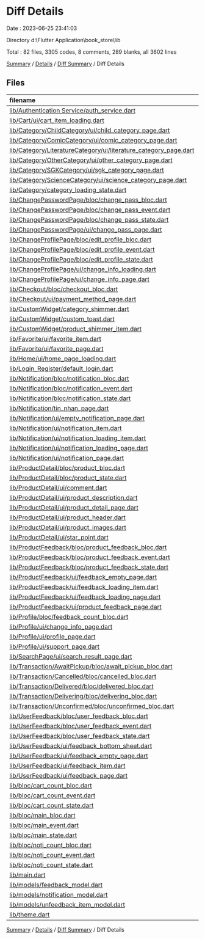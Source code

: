 # Diff Details

Date : 2023-06-25 23:41:03

Directory d:\\Flutter Application\\book_store\\lib

Total : 82 files,  3305 codes, 8 comments, 289 blanks, all 3602 lines

[Summary](results.md) / [Details](details.md) / [Diff Summary](diff.md) / Diff Details

## Files
| filename | language | code | comment | blank | total |
| :--- | :--- | ---: | ---: | ---: | ---: |
| [lib/Authentication Service/auth_service.dart](/lib/Authentication%20Service/auth_service.dart) | Dart | 5 | 0 | 0 | 5 |
| [lib/Cart/ui/cart_item_loading.dart](/lib/Cart/ui/cart_item_loading.dart) | Dart | 1 | 0 | 0 | 1 |
| [lib/Category/ChildCategory/ui/child_category_page.dart](/lib/Category/ChildCategory/ui/child_category_page.dart) | Dart | 5 | 0 | 0 | 5 |
| [lib/Category/ComicCategory/ui/comic_category_page.dart](/lib/Category/ComicCategory/ui/comic_category_page.dart) | Dart | 6 | 0 | 0 | 6 |
| [lib/Category/LiteratureCategory/ui/literature_category_page.dart](/lib/Category/LiteratureCategory/ui/literature_category_page.dart) | Dart | 6 | 0 | 0 | 6 |
| [lib/Category/OtherCategory/ui/other_category_page.dart](/lib/Category/OtherCategory/ui/other_category_page.dart) | Dart | 6 | 0 | 0 | 6 |
| [lib/Category/SGKCategory/ui/sgk_category_page.dart](/lib/Category/SGKCategory/ui/sgk_category_page.dart) | Dart | 6 | 0 | 0 | 6 |
| [lib/Category/ScienceCategory/ui/science_category_page.dart](/lib/Category/ScienceCategory/ui/science_category_page.dart) | Dart | 6 | 0 | 0 | 6 |
| [lib/Category/category_loading_state.dart](/lib/Category/category_loading_state.dart) | Dart | 1 | 0 | 0 | 1 |
| [lib/ChangePasswordPage/bloc/change_pass_bloc.dart](/lib/ChangePasswordPage/bloc/change_pass_bloc.dart) | Dart | 80 | 0 | 9 | 89 |
| [lib/ChangePasswordPage/bloc/change_pass_event.dart](/lib/ChangePasswordPage/bloc/change_pass_event.dart) | Dart | 15 | 0 | 6 | 21 |
| [lib/ChangePasswordPage/bloc/change_pass_state.dart](/lib/ChangePasswordPage/bloc/change_pass_state.dart) | Dart | 21 | 0 | 9 | 30 |
| [lib/ChangePasswordPage/ui/change_pass_page.dart](/lib/ChangePasswordPage/ui/change_pass_page.dart) | Dart | 240 | 0 | 7 | 247 |
| [lib/ChangeProfilePage/bloc/edit_profile_bloc.dart](/lib/ChangeProfilePage/bloc/edit_profile_bloc.dart) | Dart | 84 | 1 | 20 | 105 |
| [lib/ChangeProfilePage/bloc/edit_profile_event.dart](/lib/ChangeProfilePage/bloc/edit_profile_event.dart) | Dart | 21 | 0 | 6 | 27 |
| [lib/ChangeProfilePage/bloc/edit_profile_state.dart](/lib/ChangeProfilePage/bloc/edit_profile_state.dart) | Dart | 33 | 0 | 8 | 41 |
| [lib/ChangeProfilePage/ui/change_info_loading.dart](/lib/ChangeProfilePage/ui/change_info_loading.dart) | Dart | 227 | 0 | 3 | 230 |
| [lib/ChangeProfilePage/ui/change_info_page.dart](/lib/ChangeProfilePage/ui/change_info_page.dart) | Dart | 539 | 0 | 20 | 559 |
| [lib/Checkout/bloc/checkout_bloc.dart](/lib/Checkout/bloc/checkout_bloc.dart) | Dart | 32 | 0 | 2 | 34 |
| [lib/Checkout/ui/payment_method_page.dart](/lib/Checkout/ui/payment_method_page.dart) | Dart | 0 | 4 | 0 | 4 |
| [lib/CustomWidget/category_shimmer.dart](/lib/CustomWidget/category_shimmer.dart) | Dart | 1 | 0 | 0 | 1 |
| [lib/CustomWidget/custom_toast.dart](/lib/CustomWidget/custom_toast.dart) | Dart | 36 | 0 | 3 | 39 |
| [lib/CustomWidget/product_shimmer_item.dart](/lib/CustomWidget/product_shimmer_item.dart) | Dart | 1 | 0 | 0 | 1 |
| [lib/Favorite/ui/favorite_item.dart](/lib/Favorite/ui/favorite_item.dart) | Dart | -1 | 1 | 0 | 0 |
| [lib/Favorite/ui/favorite_page.dart](/lib/Favorite/ui/favorite_page.dart) | Dart | 8 | 0 | 0 | 8 |
| [lib/Home/ui/home_page_loading.dart](/lib/Home/ui/home_page_loading.dart) | Dart | 1 | 0 | 0 | 1 |
| [lib/Login_Register/default_login.dart](/lib/Login_Register/default_login.dart) | Dart | 2 | 0 | 0 | 2 |
| [lib/Notification/bloc/notification_bloc.dart](/lib/Notification/bloc/notification_bloc.dart) | Dart | 104 | 0 | 21 | 125 |
| [lib/Notification/bloc/notification_event.dart](/lib/Notification/bloc/notification_event.dart) | Dart | 20 | 0 | 11 | 31 |
| [lib/Notification/bloc/notification_state.dart](/lib/Notification/bloc/notification_state.dart) | Dart | 15 | 0 | 7 | 22 |
| [lib/Notification/tin_nhan_page.dart](/lib/Notification/tin_nhan_page.dart) | Dart | -10 | 0 | -3 | -13 |
| [lib/Notification/ui/empty_notification_page.dart](/lib/Notification/ui/empty_notification_page.dart) | Dart | 34 | 0 | 3 | 37 |
| [lib/Notification/ui/notification_item.dart](/lib/Notification/ui/notification_item.dart) | Dart | 82 | 0 | 4 | 86 |
| [lib/Notification/ui/notification_loading_item.dart](/lib/Notification/ui/notification_loading_item.dart) | Dart | 94 | 0 | 3 | 97 |
| [lib/Notification/ui/notification_loading_page.dart](/lib/Notification/ui/notification_loading_page.dart) | Dart | 82 | 0 | 5 | 87 |
| [lib/Notification/ui/notification_page.dart](/lib/Notification/ui/notification_page.dart) | Dart | 163 | 0 | 6 | 169 |
| [lib/ProductDetail/bloc/product_bloc.dart](/lib/ProductDetail/bloc/product_bloc.dart) | Dart | 22 | 0 | 4 | 26 |
| [lib/ProductDetail/bloc/product_state.dart](/lib/ProductDetail/bloc/product_state.dart) | Dart | 3 | 0 | 0 | 3 |
| [lib/ProductDetail/ui/comment.dart](/lib/ProductDetail/ui/comment.dart) | Dart | 131 | 0 | 4 | 135 |
| [lib/ProductDetail/ui/product_description.dart](/lib/ProductDetail/ui/product_description.dart) | Dart | 91 | 0 | 4 | 95 |
| [lib/ProductDetail/ui/product_detail_page.dart](/lib/ProductDetail/ui/product_detail_page.dart) | Dart | -161 | 0 | 0 | -161 |
| [lib/ProductDetail/ui/product_header.dart](/lib/ProductDetail/ui/product_header.dart) | Dart | 134 | 0 | 4 | 138 |
| [lib/ProductDetail/ui/product_images.dart](/lib/ProductDetail/ui/product_images.dart) | Dart | 1 | 0 | 0 | 1 |
| [lib/ProductDetail/ui/star_point.dart](/lib/ProductDetail/ui/star_point.dart) | Dart | -14 | 0 | 0 | -14 |
| [lib/ProductFeedback/bloc/product_feedback_bloc.dart](/lib/ProductFeedback/bloc/product_feedback_bloc.dart) | Dart | 40 | 0 | 10 | 50 |
| [lib/ProductFeedback/bloc/product_feedback_event.dart](/lib/ProductFeedback/bloc/product_feedback_event.dart) | Dart | 14 | 0 | 5 | 19 |
| [lib/ProductFeedback/bloc/product_feedback_state.dart](/lib/ProductFeedback/bloc/product_feedback_state.dart) | Dart | 17 | 0 | 7 | 24 |
| [lib/ProductFeedback/ui/feedback_empty_page.dart](/lib/ProductFeedback/ui/feedback_empty_page.dart) | Dart | 34 | 0 | 3 | 37 |
| [lib/ProductFeedback/ui/feedback_loading_item.dart](/lib/ProductFeedback/ui/feedback_loading_item.dart) | Dart | 137 | 0 | 3 | 140 |
| [lib/ProductFeedback/ui/feedback_loading_page.dart](/lib/ProductFeedback/ui/feedback_loading_page.dart) | Dart | 56 | 0 | 3 | 59 |
| [lib/ProductFeedback/ui/product_feedback_page.dart](/lib/ProductFeedback/ui/product_feedback_page.dart) | Dart | 226 | 0 | 5 | 231 |
| [lib/Profile/bloc/feedback_count_bloc.dart](/lib/Profile/bloc/feedback_count_bloc.dart) | Dart | -1 | 0 | 0 | -1 |
| [lib/Profile/ui/change_info_page.dart](/lib/Profile/ui/change_info_page.dart) | Dart | -265 | 0 | -3 | -268 |
| [lib/Profile/ui/profile_page.dart](/lib/Profile/ui/profile_page.dart) | Dart | 27 | 0 | 0 | 27 |
| [lib/Profile/ui/support_page.dart](/lib/Profile/ui/support_page.dart) | Dart | 75 | 0 | 0 | 75 |
| [lib/SearchPage/ui/search_result_page.dart](/lib/SearchPage/ui/search_result_page.dart) | Dart | 24 | 0 | 0 | 24 |
| [lib/Transaction/AwaitPickup/bloc/await_pickup_bloc.dart](/lib/Transaction/AwaitPickup/bloc/await_pickup_bloc.dart) | Dart | 14 | 0 | 1 | 15 |
| [lib/Transaction/Cancelled/bloc/cancelled_bloc.dart](/lib/Transaction/Cancelled/bloc/cancelled_bloc.dart) | Dart | -3 | 0 | -1 | -4 |
| [lib/Transaction/Delivered/bloc/delivered_bloc.dart](/lib/Transaction/Delivered/bloc/delivered_bloc.dart) | Dart | -3 | 0 | -1 | -4 |
| [lib/Transaction/Delivering/bloc/delivering_bloc.dart](/lib/Transaction/Delivering/bloc/delivering_bloc.dart) | Dart | 23 | 1 | 4 | 28 |
| [lib/Transaction/Unconfirmed/bloc/unconfirmed_bloc.dart](/lib/Transaction/Unconfirmed/bloc/unconfirmed_bloc.dart) | Dart | 14 | 0 | 0 | 14 |
| [lib/UserFeedback/bloc/user_feedback_bloc.dart](/lib/UserFeedback/bloc/user_feedback_bloc.dart) | Dart | 91 | 0 | 17 | 108 |
| [lib/UserFeedback/bloc/user_feedback_event.dart](/lib/UserFeedback/bloc/user_feedback_event.dart) | Dart | 28 | 0 | 9 | 37 |
| [lib/UserFeedback/bloc/user_feedback_state.dart](/lib/UserFeedback/bloc/user_feedback_state.dart) | Dart | 18 | 0 | 8 | 26 |
| [lib/UserFeedback/ui/feedback_bottom_sheet.dart](/lib/UserFeedback/ui/feedback_bottom_sheet.dart) | Dart | 170 | 0 | 4 | 174 |
| [lib/UserFeedback/ui/feedback_empty_page.dart](/lib/UserFeedback/ui/feedback_empty_page.dart) | Dart | 34 | 0 | 3 | 37 |
| [lib/UserFeedback/ui/feedback_item.dart](/lib/UserFeedback/ui/feedback_item.dart) | Dart | 91 | 1 | 3 | 95 |
| [lib/UserFeedback/ui/feedback_page.dart](/lib/UserFeedback/ui/feedback_page.dart) | Dart | 140 | 0 | 4 | 144 |
| [lib/bloc/cart_count_bloc.dart](/lib/bloc/cart_count_bloc.dart) | Dart | 36 | 0 | 6 | 42 |
| [lib/bloc/cart_count_event.dart](/lib/bloc/cart_count_event.dart) | Dart | 13 | 0 | 7 | 20 |
| [lib/bloc/cart_count_state.dart](/lib/bloc/cart_count_state.dart) | Dart | 13 | 0 | 7 | 20 |
| [lib/bloc/main_bloc.dart](/lib/bloc/main_bloc.dart) | Dart | -39 | 0 | -6 | -45 |
| [lib/bloc/main_event.dart](/lib/bloc/main_event.dart) | Dart | -15 | 0 | -7 | -22 |
| [lib/bloc/main_state.dart](/lib/bloc/main_state.dart) | Dart | -15 | 0 | -7 | -22 |
| [lib/bloc/noti_count_bloc.dart](/lib/bloc/noti_count_bloc.dart) | Dart | 33 | 0 | 8 | 41 |
| [lib/bloc/noti_count_event.dart](/lib/bloc/noti_count_event.dart) | Dart | 13 | 0 | 7 | 20 |
| [lib/bloc/noti_count_state.dart](/lib/bloc/noti_count_state.dart) | Dart | 13 | 0 | 7 | 20 |
| [lib/main.dart](/lib/main.dart) | Dart | -19 | 0 | 2 | -17 |
| [lib/models/feedback_model.dart](/lib/models/feedback_model.dart) | Dart | 32 | 0 | 4 | 36 |
| [lib/models/notification_model.dart](/lib/models/notification_model.dart) | Dart | 38 | 0 | 5 | 43 |
| [lib/models/unfeedback_item_model.dart](/lib/models/unfeedback_item_model.dart) | Dart | 26 | 0 | 5 | 31 |
| [lib/theme.dart](/lib/theme.dart) | Dart | 2 | 0 | 1 | 3 |

[Summary](results.md) / [Details](details.md) / [Diff Summary](diff.md) / Diff Details